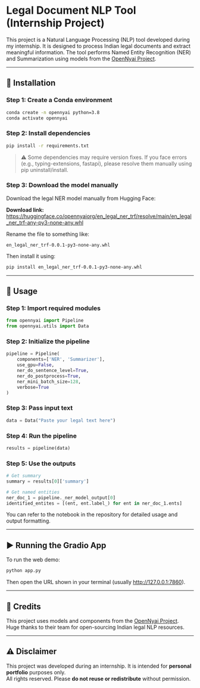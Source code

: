 # Legal Document NLP Tool (Internship Project)

This project is a Natural Language Processing (NLP) tool developed during my internship. It is designed to process Indian legal documents and extract meaningful information. The tool performs Named Entity Recognition (NER) and Summarization using models from the [OpenNyai Project](https://github.com/OpenNyAI/Opennyai).

---

## 🔧 Installation

### Step 1: Create a Conda environment

```bash
conda create -n opennyai python=3.8
conda activate opennyai
```

### Step 2: Install dependencies

```bash
pip install -r requirements.txt
```

> ⚠️ Some dependencies may require version fixes. If you face errors (e.g., typing-extensions, fastapi), please resolve them manually using pip uninstall/install.

### Step 3: Download the model manually

Download the legal NER model manually from Hugging Face:

**Download link:**  
https://huggingface.co/opennyaiorg/en_legal_ner_trf/resolve/main/en_legal_ner_trf-any-py3-none-any.whl

Rename the file to something like:

```text
en_legal_ner_trf-0.0.1-py3-none-any.whl
```

Then install it using:

```bash
pip install en_legal_ner_trf-0.0.1-py3-none-any.whl
```

---

## 🚀 Usage

### Step 1: Import required modules

```python
from opennyai import Pipeline
from opennyai.utils import Data
```

### Step 2: Initialize the pipeline

```python
pipeline = Pipeline(
    components=['NER', 'Summarizer'],
    use_gpu=False,
    ner_do_sentence_level=True,
    ner_do_postprocess=True,
    ner_mini_batch_size=128,
    verbose=True
)
```

### Step 3: Pass input text

```python
data = Data("Paste your legal text here")
```

### Step 4: Run the pipeline

```python
results = pipeline(data)
```

### Step 5: Use the outputs

```python
# Get summary
summary = results[0]['summary']

# Get named entities
ner_doc_1 = pipeline._ner_model_output[0]
identified_entites = [(ent, ent.label_) for ent in ner_doc_1.ents]

```

You can refer to the notebook in the repository for detailed usage and output formatting.

---

## ▶️ Running the Gradio App

To run the web demo:

```bash
python app.py
```

Then open the URL shown in your terminal (usually http://127.0.0.1:7860).

---

## 📌 Credits

This project uses models and components from the [OpenNyai Project](https://github.com/OpenNyAI/Opennyai).  
Huge thanks to their team for open-sourcing Indian legal NLP resources.

---

## ⚠️ Disclaimer

This project was developed during an internship. It is intended for **personal portfolio** purposes only.  
All rights reserved. Please **do not reuse or redistribute** without permission.

